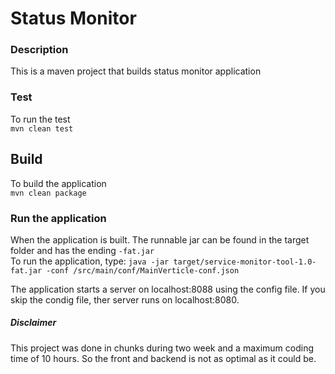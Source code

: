 # Status Monitor

### Description
This is a maven project that builds status monitor application 

### Test
To run the test  
`mvn clean test`  

## Build
To build the application  
`mvn clean package`  


### Run the application
When the application is built. The runnable jar can be found in the target folder and has the ending `-fat.jar`  
To run the application, type:
`java -jar target/service-monitor-tool-1.0-fat.jar -conf /src/main/conf/MainVerticle-conf.json`

The application starts a server on localhost:8088 using the config file. If you skip the condig file, ther server runs on localhost:8080.  

##### Disclaimer
This project was done in chunks during two week and a maximum coding time of 10 hours. So the front and backend is not as optimal as it could be.
